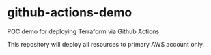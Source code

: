 # github-actions-demo

POC demo for deploying Terraform via Github Actions

This repository will deploy all resources to primary AWS account only. 
